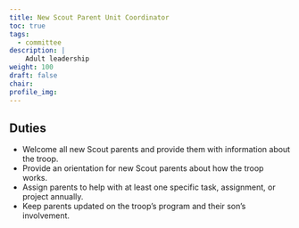 ```yaml
---
title: New Scout Parent Unit Coordinator
toc: true
tags:
  - committee
description: |
    Adult leadership
weight: 100
draft: false
chair:
profile_img:
---
```


## Duties

- Welcome all new Scout parents and provide them with information about the
  troop.
- Provide an orientation for new Scout parents about how the troop works.
- Assign parents to help with at least one specific task, assignment, or project
  annually.
- Keep parents updated on the troop’s program and their son’s involvement.

